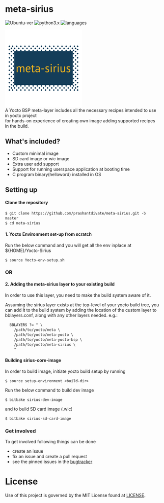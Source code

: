 # meta-sirius
![Ubuntu-ver](https://img.shields.io/badge/Ubuntu%20ver-20.04-lightpink.svg)
![python3.x](https://img.shields.io/badge/python-3.x-orange.svg)
![languages](https://img.shields.io/badge/Supported%20lang-c,shell,bitbake-blue.svg)

![meta-sirius](layer-logo.png) \
A Yocto BSP meta-layer includes all the necessary recipes intended to use in yocto project \
for hands-on experience of creating own image adding supported recipes in the build.


## What's included?

* Custom minimal image
* SD card image or wic image
* Extra user add support
* Support for running userspace application at booting time
* C program binary(helloword) installed in OS

## Setting up

#### Clone the repository 

```
$ git clone https://github.com/prashantdivate/meta-sirius.git -b master
$ cd meta-sirius
```
#### 1. Yocto Environment set-up from scratch

Run the below command and you will get all the env inplace at ${HOME}/Yocto-Sirius 
```
$ source Yocto-env-setup.sh
```
###                    OR 

#### 2. Adding the meta-sirius layer to your existing build

In order to use this layer, you need to make the build system aware of it.

Assuming the sirius layer exists at the top-level of your
yocto build tree, you can add it to the build system by adding the
location of the custom layer to bblayers.conf, along with any
other layers needed. e.g.:
```
  BBLAYERS ?= " \
    /path/to/yocto/meta \
    /path/to/yocto/meta-yocto \
    /path/to/yocto/meta-yocto-bsp \
    /path/to/yocto/meta-sirius \
    "
```
#### Building sirius-core-image

In order to build image, initiate yocto build setup by running 
```
$ source setup-environment <build-dir>
```
Run the below command to build dev image
```
$ bitbake sirius-dev-image
```
and to build SD card image (.wic)
```
$ bitbake sirius-sd-card-image
```

### Get involved

To get involved following things can be done

- create an issue
- fix an issue and create a pull request
- see the pinned issues in the [bugtracker](https://github.com/prashantdivate/meta-sirius/issues?q=is%3Aissue+is%3Aopen+sort%3Aupdated-desc)

# License
Use of this project is governed by the MIT License found at [LICENSE](./LICENSE).
